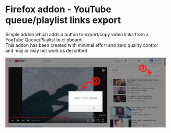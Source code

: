 # Firefox addon - YouTube queue/playlist links export

Simple addon which adds a button to export/copy video links from a YouTube Queue/Playlist to clipboard.  
This addon has been created with minimal effort and zero quality control and may or may not work as described.

![](example.jpeg)
